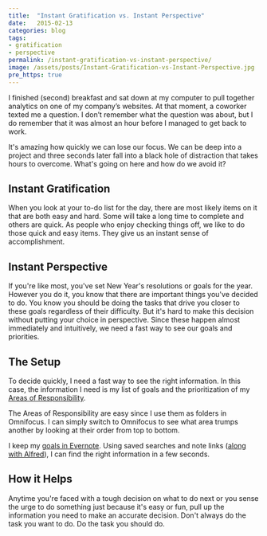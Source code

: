 ```yaml
---
title:  "Instant Gratification vs. Instant Perspective"
date:   2015-02-13
categories: blog
tags:
- gratification
- perspective
permalink: /instant-gratification-vs-instant-perspective/
image: /assets/posts/Instant-Gratification-vs-Instant-Perspective.jpg
pre_https: true
---
```


I finished (second) breakfast and sat down at my computer to pull together analytics on one of my company’s websites. At that moment, a coworker texted me a question. I don’t remember what the question was about, but I do remember that it was almost an hour before I managed to get back to work.

<!--more-->

It's amazing how quickly we can lose our focus. We can be deep into a project and three seconds later fall into a black hole of distraction that takes hours to overcome. What's going on here and how do we avoid it?

## Instant Gratification

When you look at your to-do list for the day, there are most likely items on it that are both easy and hard. Some will take a long time to complete and others are quick. As people who enjoy checking things off, we like to do those quick and easy items. They give us an instant sense of accomplishment.

## Instant Perspective

If you're like most, you've set New Year's resolutions or goals for the year. However you do it, you know that there are important things you've decided to do. You know you should be doing the tasks that drive you closer to these goals regardless of their difficulty. But it's hard to make this decision without putting your choice in perspective. Since these happen almost immediately and intuitively, we need a fast way to see our goals and priorities.

## The Setup

To decide quickly, I need a fast way to see the right information. In this case, the information I need is my list of goals and the prioritization of my [Areas of Responsibility](http://joebuhlig.com/omnifocus-setup-workflow/).

The Areas of Responsibility are easy since I use them as folders in Omnifocus. I can simply switch to Omnifocus to see what area trumps another by looking at their order from top to bottom.

I keep my [goals in Evernote](http://joebuhlig.com/keeping-goals/). Using saved searches and note links ([along with Alfred](http://joebuhlig.com/keeping-goals/)), I can find the right information in a few seconds.

## How it Helps

Anytime you're faced with a tough decision on what to do next or you sense the urge to do something just because it's easy or fun, pull up the information you need to make an accurate decision. Don't always do the task you want to do. Do the task you should do.
